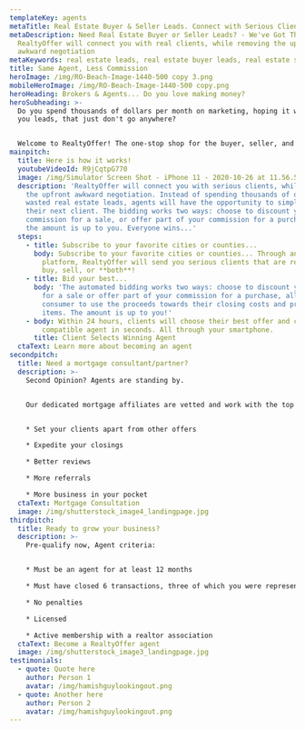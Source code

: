 ```yaml
---
templateKey: agents
metaTitle: Real Estate Buyer & Seller Leads. Connect with Serious Clients
metaDescription: Need Real Estate Buyer or Seller Leads? - We've Got Them.
  RealtyOffer will connect you with real clients, while removing the upfront
  awkward negotiation
metaKeywords: real estate leads, real estate buyer leads, real estate seller leads
title: Same Agent, Less Commission
heroImage: /img/RO-Beach-Image-1440-500 copy 3.png
mobileHeroImage: /img/RO-Beach-Image-1440-500 copy.png
heroHeading: Brokers & Agents... Do you love making money?
heroSubheading: >-
  Do you spend thousands of dollars per month on marketing, hoping it will bring
  you leads, that just don't go anywhere?


  Welcome to RealtyOffer! The one-stop shop for the buyer, seller, and agent.
mainpitch:
  title: Here is how it works!
  youtubeVideoId: R9jCqtpG770
  image: /img/Simulator Screen Shot - iPhone 11 - 2020-10-26 at 11.56.52.png
  description: 'RealtyOffer will connect you with serious clients, while removing
    the upfront awkward negotiation. Instead of spending thousands of dollars on
    wasted real estate leads, agents will have the opportunity to simply bid for
    their next client. The bidding works two ways: choose to discount your
    commission for a sale, or offer part of your commission for a purchase...
    the amount is up to you. Everyone wins...'
  steps:
    - title: Subscribe to your favorite cities or counties...
      body: Subscribe to your favorite cities or counties... Through an AI-Digitized
        platform, RealtyOffer will send you serious clients that are ready to
        buy, sell, or **both**!
    - title: Bid your best...
      body: 'The automated bidding works two ways: choose to discount your commission
        for a sale or offer part of your commission for a purchase, allowing the
        consumer to use the proceeds towards their closing costs and pre-paid
        items. The amount is up to you!'
    - body: Within 24 hours, clients will choose their best offer and connect with a
        compatible agent in seconds. All through your smartphone.
      title: Client Selects Winning Agent
  ctaText: Learn more about becoming an agent
secondpitch:
  title: Need a mortgage consultant/partner?
  description: >-
    Second Opinion? Agents are standing by.


    Our dedicated mortgage affiliates are vetted and work with the top banks in the country. Pre-approve your clients ahead of time before you submit an offer. We are not referring to a simple credit check. We are referring to pre-approvals from a direct underwriting system. This system reviews and verifies your client's information ahead of time. Don't get stuck!


    * Set your clients apart from other offers

    * Expedite your closings

    * Better reviews

    * More referrals

    * More business in your pocket
  ctaText: Mortgage Consultation
  image: /img/shutterstock_image4_landingpage.jpg
thirdpitch:
  title: Ready to grow your business?
  description: >-
    Pre-qualify now, Agent criteria:


    * Must be an agent for at least 12 months

    * Must have closed 6 transactions, three of which you were representing the seller

    * No penalties

    * Licensed 

    * Active membership with a realtor association
  ctaText: Become a RealtyOffer agent
  image: /img/shutterstock_image3_landingpage.jpg
testimonials:
  - quote: Quote here
    author: Person 1
    avatar: /img/hamishguylookingout.png
  - quote: Another here
    author: Person 2
    avatar: /img/hamishguylookingout.png
---
```

